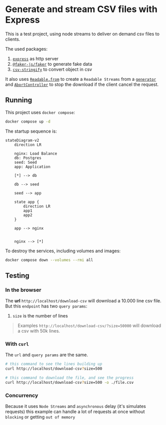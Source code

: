 # Generate and stream CSV files with Express

This is a test project, using node streams to deliver on demand csv files to clients.

The used packages:

1. [`express`](https://expressjs.com/) as http server
2. [`@faker-js/faker`](https://fakerjs.dev/) to generate fake data
3. [`csv-stringify`](https://csv.js.org/stringify/) to convert object in csv

It also uses [`Readable.from`](https://nodejs.org/api/stream.html#streamreadablefromiterable-options) to create a `Readable Streams` from a [`generator`](https://developer.mozilla.org/en-US/docs/Web/JavaScript/Reference/Global_Objects/Generator) and [`AbortController`](https://developer.mozilla.org/en-US/docs/Web/API/AbortController) to stop the download if the client cancel the request.

## Running

This project uses `docker compose`:

```sh
docker compose up -d
```

The startup sequence is:

```mermaid
stateDiagram-v2
    direction LR

    nginx: Load Balance
    db: Postgres
    seed: Seed
    app: Application

    [*] --> db

    db --> seed

    seed --> app

    state app {
        direction LR
        app1
        app2
    }

    app --> nginx


    nginx --> [*]

```

To destroy the services, including volumes and images:

```sh
docker compose down --volumes --rmi all
```

## Testing

### In the browser

The **url** `http://localhost/download-csv` will download a 10.000 line csv file. But this `endpoint` has two `query params`:

1. `size` is the number of lines

> Examples
> `http://localhost/download-csv/?size=50000` will download a csv with 50k lines.

### With `curl`

The `url` and `query params` are the same.

```sh
# this command to see the lines building up
curl http://localhost/download-csv?size=500
```

```sh
# this command to download the file, and see the progress
curl http://localhost/download-csv?size=500 -o ./file.csv
```

### Concurrency

Because it uses `Node Streams` and `asynchronous` delay (it's simulates requests) this example can handle a lot of requests at once without `blocking` or getting `out of memory`

